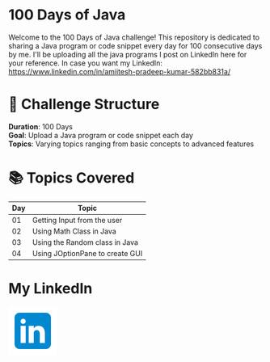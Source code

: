# 100 Days of Java
Welcome to the 100 Days of Java challenge! This repository is dedicated to sharing a Java program or code snippet every day for 100 consecutive days by me.
I'll be uploading all the java programs I post on LinkedIn here for your reference.
In case you want my LinkedIn: https://www.linkedin.com/in/amiitesh-pradeep-kumar-582bb831a/

# 📅 Challenge Structure
**Duration**: 100 Days\
**Goal**: Upload a Java program or code snippet each day\
**Topics**: Varying topics ranging from basic concepts to advanced features

# 📚 Topics Covered
| Day | Topic                        |
|-----|------------------------------|
| 01  | Getting Input from the user  |
| 02  | Using Math Class in Java     |
| 03  | Using the Random class in Java|
| 04  | Using JOptionPane to create GUI|

# My LinkedIn
[![LinkedIn](linkedin.svg)](https://www.linkedin.com/in/amiitesh-pradeep-kumar-582bb831a/)

